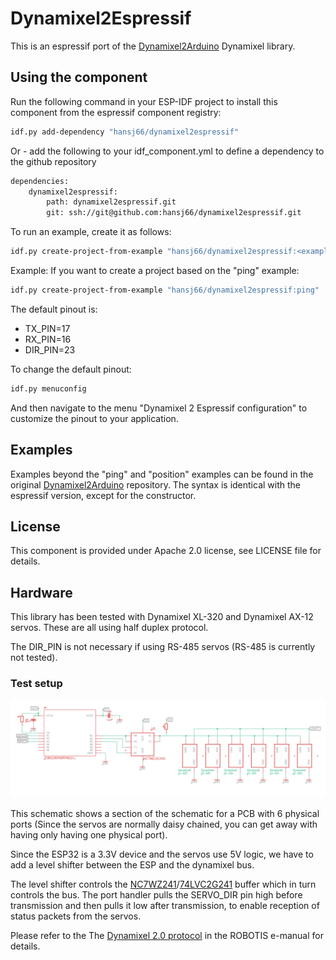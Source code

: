 # Dynamixel2Espressif

This is an espressif port of the [Dynamixel2Arduino](https://github.com/ROBOTIS-GIT/Dynamixel2Arduino) Dynamixel library. 

## Using the component

Run the following command in your ESP-IDF project to install this component from the espressif component registry:

```bash
idf.py add-dependency "hansj66/dynamixel2espressif"
```

Or - add the following to your idf_component.yml to define a dependency to the github repository

```bash
dependencies:
	dynamixel2espressif:
		path: dynamixel2espressif.git
		git: ssh://git@github.com:hansj66/dynamixel2espressif.git
```

To run an example, create it as follows:

```bash
idf.py create-project-from-example "hansj66/dynamixel2espressif:<example name>"
```

Example: If you want to create a project based on the "ping" example:

```bash
idf.py create-project-from-example "hansj66/dynamixel2espressif:ping"
```

The default pinout is:

* TX_PIN=17
* RX_PIN=16
* DIR_PIN=23

To change the default pinout:
```bash
idf.py menuconfig
```
And then navigate to the menu "Dynamixel 2 Espressif configuration" to customize the pinout to your application.

## Examples

Examples beyond the "ping" and "position" examples can be found in the original [Dynamixel2Arduino](https://github.com/ROBOTIS-GIT/Dynamixel2Arduino) repository. The syntax is identical with the espressif version, except for the constructor.

## License

This component is provided under Apache 2.0 license, see LICENSE file for details.

## Hardware

This library has been tested with Dynamixel XL-320 and Dynamixel AX-12 servos. These are all using half duplex protocol.

The DIR_PIN is not necessary if using RS-485 servos (RS-485 is currently not tested).

### Test setup

![schematic](https://github.com/hansj66/dynamixel2espressif/blob/main/schematic/schematic.png)

This schematic shows a section of the schematic for a PCB with 6 physical ports (Since the servos are normally daisy chained, you can get away with having only having one physical port).

Since the ESP32 is a 3.3V device and the servos use 5V logic, we have to add a level shifter between the ESP and the dynamixel bus. 

The level shifter controls the [NC7WZ241](https://no.mouser.com/datasheet/2/308/1/NC7WZ241_D-2316814.pdf)/[74LVC2G241](https://www.ti.com/lit/ds/symlink/sn74lvc2g241.pdf?ts=1714724910252&ref_url=http%253A%252F%252Ffocus.ti.com%252Flit%252Fgpn%252Fsn74lvc2g241) buffer which in turn controls the bus. The port handler pulls the SERVO_DIR pin high before transmission and then pulls it low after transmission, to enable reception of status packets from the servos.

Please refer to the The [Dynamixel 2.0 protocol](https://emanual.robotis.com/docs/en/dxl/protocol2/) in the ROBOTIS e-manual for details.
